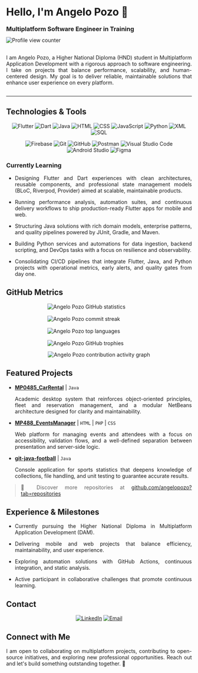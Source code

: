 <h1>Hello, I'm Angelo Pozo 👋</h1>
<div style="display: flex; align-items: center; gap: 12px; flex-wrap: wrap;">
  <h3 style="margin: 0;">Multiplatform Software Engineer in Training</h3>
  <img src="https://komarev.com/ghpvc/?username=angelopozo&label=Profile+views&color=0e75b6&style=flat" alt="Profile view counter" />
</div>
<div style="display: flex; align-items: center; gap: 28px; flex-wrap: wrap; margin-top: 16px;">
  <div style="flex: 1 1 360px;">
    <p align="justify">I am Angelo Pozo, a Higher National Diploma (HND) student in Multiplatform Application Development with a rigorous approach to software engineering. I take on projects that balance performance, scalability, and human-centered design. My goal is to deliver reliable, maintainable solutions that enhance user experience on every platform.</p>
  </div>
</div>

---

## Technologies & Tools

<p align="center">
  <img src="https://img.shields.io/badge/Flutter-02569B?style=for-the-badge&logo=flutter&logoColor=white" alt="Flutter" />
  <img src="https://img.shields.io/badge/Dart-0175C2?style=for-the-badge&logo=dart&logoColor=white" alt="Dart" />
  <img src="https://img.shields.io/badge/Java-007396?style=for-the-badge&logo=openjdk&logoColor=white" alt="Java" />
  <img src="https://img.shields.io/badge/HTML5-E34F26?style=for-the-badge&logo=html5&logoColor=white" alt="HTML" />
  <img src="https://img.shields.io/badge/CSS3-1572B6?style=for-the-badge&logo=css3&logoColor=white" alt="CSS" />
  <img src="https://img.shields.io/badge/JavaScript-F7DF1E?style=for-the-badge&logo=javascript&logoColor=black" alt="JavaScript" />
  <img src="https://img.shields.io/badge/Python-3776AB?style=for-the-badge&logo=python&logoColor=white" alt="Python" />
  <img src="https://img.shields.io/badge/XML-8A2BE2?style=for-the-badge&logo=xml&logoColor=white" alt="XML" />
  <img src="https://img.shields.io/badge/SQL-336791?style=for-the-badge&logo=postgresql&logoColor=white" alt="SQL" />
</p>

<p align="center">
  <img src="https://img.shields.io/badge/Firebase-FFCA28?style=for-the-badge&logo=firebase&logoColor=black" alt="Firebase" />
  <img src="https://img.shields.io/badge/Git-F05032?style=for-the-badge&logo=git&logoColor=white" alt="Git" />
  <img src="https://img.shields.io/badge/GitHub-181717?style=for-the-badge&logo=github&logoColor=white" alt="GitHub" />
  <img src="https://img.shields.io/badge/Postman-FF6C37?style=for-the-badge&logo=postman&logoColor=white" alt="Postman" />
  <img src="https://img.shields.io/badge/VS%20Code-007ACC?style=for-the-badge&logo=visualstudiocode&logoColor=white" alt="Visual Studio Code" />
  <img src="https://img.shields.io/badge/Android%20Studio-3DDC84?style=for-the-badge&logo=androidstudio&logoColor=white" alt="Android Studio" />
  <img src="https://img.shields.io/badge/Figma-F24E1E?style=for-the-badge&logo=figma&logoColor=white" alt="Figma" />
</p>

### Currently Learning

<ul>
  <li><p align="justify">Designing Flutter and Dart experiences with clean architectures, reusable components, and professional state management models (BLoC, Riverpod, Provider) aimed at scalable, maintainable products.</p></li>
  <li><p align="justify">Running performance analysis, automation suites, and continuous delivery workflows to ship production-ready Flutter apps for mobile and web.</p></li>
  <li><p align="justify">Structuring Java solutions with rich domain models, enterprise patterns, and quality pipelines powered by JUnit, Gradle, and Maven.</p></li>
  <li><p align="justify">Building Python services and automations for data ingestion, backend scripting, and DevOps tasks with a focus on resilience and observability.</p></li>
  <li><p align="justify">Consolidating CI/CD pipelines that integrate Flutter, Java, and Python projects with operational metrics, early alerts, and quality gates from day one.</p></li>
</ul>

## GitHub Metrics

<div style="display: flex; flex-wrap: wrap; gap: 16px; justify-content: center;">
  <img src="https://github-readme-stats.vercel.app/api?username=angelopozo&show_icons=true&hide_title=true&theme=transparent&hide_border=true&locale=en" alt="Angelo Pozo GitHub statistics" style="max-width: 48%; min-width: 280px;" />
  <img src="https://streak-stats.demolab.com?user=angelopozo&locale=en&mode=weekly&theme=transparent&hide_border=true&date_format=j%20M%5B%20Y%5D" alt="Angelo Pozo commit streak" style="max-width: 48%; min-width: 280px;" />
  <img src="https://github-readme-stats.vercel.app/api/top-langs/?username=angelopozo&layout=compact&theme=transparent&hide_border=true&locale=en" alt="Angelo Pozo top languages" style="max-width: 48%; min-width: 280px;" />
  <img src="https://github-profile-trophy.vercel.app/?username=angelopozo&theme=flat&no-frame=true&margin-w=8" alt="Angelo Pozo GitHub trophies" style="max-width: 48%; min-width: 280px;" />
</div>

<p align="center">
  <img src="https://github-readme-activity-graph.vercel.app/graph?username=angelopozo&bg_color=ffffff00&color=0e75b6&line=58a6ff&point=1f6feb&area=true&hide_border=true" alt="Angelo Pozo contribution activity graph" />
</p>

## Featured Projects

<ul>
  <li>
    <p align="justify"><a href="https://github.com/angelopozo/MP0485_CarRental"><strong>MP0485_CarRental</strong></a> | <code>Java</code></p>
    <p align="justify">Academic desktop system that reinforces object-oriented principles, fleet and reservation management, and a modular NetBeans architecture designed for clarity and maintainability.</p>
  </li>
  <li>
    <p align="justify"><a href="https://github.com/angelopozo/MP488_EventsManager"><strong>MP488_EventsManager</strong></a> | <code>HTML</code> | <code>PHP</code> | <code>CSS</code></p>
    <p align="justify">Web platform for managing events and attendees with a focus on accessibility, validation flows, and a well-defined separation between presentation and server-side logic.</p>
  </li>
  <li>
    <p align="justify"><a href="https://github.com/angelopozo/git-java-football"><strong>git-java-football</strong></a> | <code>Java</code></p>
    <p align="justify">Console application for sports statistics that deepens knowledge of collections, file handling, and unit testing to guarantee accurate results.</p>
  </li>
</ul>

<blockquote>
  <p align="justify">&#127775; Discover more repositories at <a href="https://github.com/angelopozo?tab=repositories">github.com/angelopozo?tab=repositories</a></p>
</blockquote>

## Experience & Milestones

<ul>
  <li><p align="justify">Currently pursuing the Higher National Diploma in Multiplatform Application Development (DAM).</p></li>
  <li><p align="justify">Delivering mobile and web projects that balance efficiency, maintainability, and user experience.</p></li>
  <li><p align="justify">Exploring automation solutions with GitHub Actions, continuous integration, and static analysis.</p></li>
  <li><p align="justify">Active participant in collaborative challenges that promote continuous learning.</p></li>
</ul>

## Contact

<p align="center">
  <a href="https://www.linkedin.com/in/angelo-giovanni-pozo-p%C3%A9rez-882765306/" target="_blank"><img src="https://img.shields.io/badge/LinkedIn-0A66C2?style=for-the-badge&logo=linkedin&logoColor=white" alt="LinkedIn" /></a>
  <a href="mailto:angeloo.pozo@gmail.com"><img src="https://img.shields.io/badge/Email-DB4437?style=for-the-badge&logo=gmail&logoColor=white" alt="Email" /></a>
</p>

## Connect with Me

<p align="justify">I am open to collaborating on multiplatform projects, contributing to open-source initiatives, and exploring new professional opportunities. Reach out and let's build something outstanding together. &#128640;</p>
